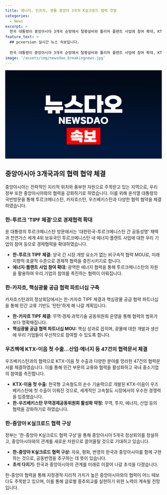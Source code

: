 ```yaml
---
title: 에너지, 인프라, 광물 중앙아 3국의 K실크로드 협력 첫발
categories:
  - News
excerpt: >
  한국 대통령이 중앙아시아 3개국 순방에서 탈황설비와 폴리머 플랜트 사업에 참여 확대, KTX-이음 첫 수출 등으로 한-중앙아 협력 확대를 이끌어냈습니다. 특히, 투르크메니스탄과의 에너지·플랜트 사업, 카자흐스탄과의 핵심광물 공급 협력 파트너십, 우즈베키스탄과의 KTX-이음 수출 등 다양한 협력문서를 체결하여 새로운 차원의 협력으로 주목받고 있습니다. 한-중앙아 K실크로드 협력 구상을 통해 지리적·지정학적 가치가 높은 중앙아시아와의 협력을 끌어올리고 있습니다. (150자)
feature_text: >
  ## pcversion 실시간 뉴스 속보입니다.

  한국 대통령이 중앙아시아 3개국 순방에서 탈황설비와 폴리머 플랜트 사업에 참여 확대, KTX-이음 첫 수출 등으로 한-중앙아 협력 확대를 이끌어냈습니다. 특히, 투르크메니스탄과의 에너지·플랜트 사업, 카자흐스탄과의 핵심광물 공급 협력 파트너십, 우즈베키스탄과의 KTX-이음 수출 등 다양한 협력문서를 체결하여 새로운 차원의 협력으로 주목받고 있습니다. 한-중앙아 K실크로드 협력 구상을 통해 지리적·지정학적 가치가 높은 중앙아시아와의 협력을 끌어올리고 있습니다. (150자)
image: '/assets/img/newsdao_breakingnews.jpg'
---
```


<p><img src="/assets/img/newsdao_breakingnews.jpg" alt="pcversion 속보" /></p>

<h2 data-ke-size="size26">중앙아시아 3개국과의 협력 협약 체결</h2>

<p data-ke-size="size16">중앙아시아는 전략적인 지리적 위치와 풍부한 자원으로 주목받고 있는 지역으로, 우리 정부 또한 중앙아시아와의 협력을 강화하기로 하였습니다. 이를 위해 윤석열 대통령의 국빈방문을 통해 투르크메니스탄, 카자흐스탄, 우즈베키스탄과 다양한 협력 협약을 체결하였습니다.</p>

<h3 data-ke-size="size24">한-투르크 'TIPF 체결'으로 경제협력 확대</h3>

<p data-ke-size="size16">윤 대통령의 투르크메니스탄 방문에서는 '대한민국-투르크메니스탄 간 공동성명' 채택과 천연가스 세계 4위 보유국인 투르크메니스탄 내 에너지·플랜트 사업에 대한 우리 기업의 참여 등으로 경제협력을 확대하였습니다.</p>

<ul>
<li><b>한-투르크 TIPF 체결:</b> 양국 간 시장 개방 요소가 없는 비구속적 협력 MOU로, 미래 지향적·포괄적 수준으로 경제적 협력을 증진시키기로 합니다.</li>
<li><b>에너지·플랜트 사업 참여 확대:</b> 광역한 에너지 협력을 통해 투르크메니스탄의 자원을 활용하여 우리 기업의 참여를 촉진하는 협력이 이뤄집니다.</li>
</ul>

<h3 data-ke-size="size24">한-카자흐, 핵심광물 공급 협력 파트너십 구축</h3>

<p data-ke-size="size16">카자흐스탄과의 정상회담에서는 한-카자흐 TIPF 체결과 핵심광물 공급 협력 파트너십을 통해 민간 교류 기반도 '탄탄'하게 해 나갈 계획입니다.</p>

<ul>
<li><b>한-카자흐 TIPF 체결:</b> 무역·경제·과학기술 공동위원회 운영을 통해 협력의 범위가 보다 명확해집니다.</li>
<li><b>핵심광물 공급 협력 파트너십 MOU:</b> 핵심 성과로 꼽히며, 광물에 대한 개발과 생산에 우리 기업들이 우선적으로 참여할 수 있도록 합니다.</li>
</ul>

<h3 data-ke-size="size24">우즈벡에 KTX-이음 첫 수출…산업·에너지 등 47건의 협력문서 체결</h3>

<p data-ke-size="size16">우즈베키스탄과의 협력으로 KTX-이음 첫 수출과 다양한 분야를 망라한 47건의 협력문서를 체결하였습니다. 이를 통해 민간 부문의 교류와 협력을 활성화하고 국내 중소기업의 참여를 촉진합니다.</p>

<ul>
<li><b>KTX-이음 첫 수출:</b> 한국형 고속철도의 순수 기술력으로 개발된 KTX-이음이 우즈베키스탄에 첫 수출이 이뤄진 것으로, 세계적인 고속철도 시장에서의 우수한 경쟁력을 입증했습니다.</li>
<li><b>한-우즈베키스탄 무역경제공동위원회 활성화 약정:</b> 무역, 투자, 에너지, 산업 등의 협력을 강화하기로 하였습니다.</li>
</ul>

<h3 data-ke-size="size24">한-중앙아 K실크로드 협력 구상</h3>

<p data-ke-size="size16">정부는 '한-중앙아 K실크로드 협력 구상'을 통해 중앙아시아 5개국 정상회의를 창설하고, 중앙아시아와의 관계를 새로운 차원으로 끌어올릴 것으로 기대하고 있습니다.</p>

<ul>
<li><b>한-중앙아 K실크로드 협력 구상:</b> 자유, 평화, 번영의 한국과 중앙아시아를 함께 구현하는 것으로, 공동번영을 추구하는 데 뜻이 있습니다.</li>
<li><b>초석 다지기:</b> 한국과 중앙아시아의 관계를 미래로 이끌어 나갈 초석을 다졌습니다.</li>
</ul>

<p data-ke-size="size16">한-중앙아 협력을 통해 지정경적·지리적 가치가 높은 중앙아시아와의 협력이 어느 때보다도 주목받고 있으며, 이를 통해 글로벌 중추외교를 실현하기 위한 노력이 계속될 전망입니다.</p>

<p data-ke-size="size16">&nbsp;</p>

